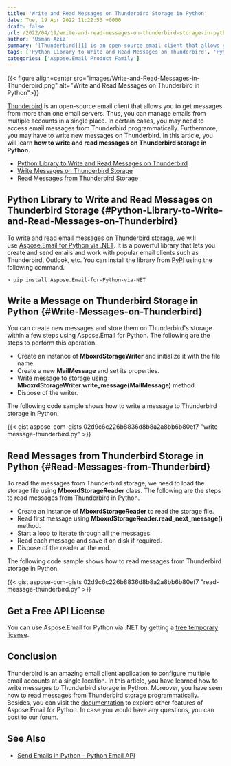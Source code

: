 ```yaml
---
title: 'Write and Read Messages on Thunderbird Storage in Python'
date: Tue, 19 Apr 2022 11:22:53 +0000
draft: false
url: /2022/04/19/write-and-read-messages-on-thunderbird-storage-in-python/
author: 'Usman Aziz'
summary: '[Thunderbird][1] is an open-source email client that allows you to get messages from more than one email servers. Thus, you can manage emails from multiple accounts in a single place. In certain cases, you may need to access email messages from Thunderbird programmatically. Furthermore, you may have to write new messages on Thunderbird. In this article, you will learn **how to write and read messages on Thunderbird storage in Python**.'
tags: ['Python Library to Write and Read Messages on Thunderbird', 'Python Thunderbird Library', 'Read Messages from Thunderbird in Python', 'Write Messages on Thunderbird in Python']
categories: ['Aspose.Email Product Family']
---
```




{{< figure align=center src="images/Write-and-Read-Messages-in-Thunderbird.png" alt="Write and Read Messages on Thunderbird in Python">}}


[Thunderbird][2] is an open-source email client that allows you to get messages from more than one email servers. Thus, you can manage emails from multiple accounts in a single place. In certain cases, you may need to access email messages from Thunderbird programmatically. Furthermore, you may have to write new messages on Thunderbird. In this article, you will learn **how to write and read messages on Thunderbird storage in Python**.

*   [Python Library to Write and Read Messages on Thunderbird][3]
*   [Write Messages on Thunderbird Storage][4]
*   [Read Messages from Thunderbird Storage][5]

## Python Library to Write and Read Messages on Thunderbird Storage {#Python-Library-to-Write-and-Read-Messages-on-Thunderbird}

To write and read email messages on Thunderbird storage, we will use [Aspose.Email for Python via .NET][6]. It is a powerful library that lets you create and send emails and work with popular email clients such as Thunderbird, Outlook, etc. You can install the library from [PyPI][7] using the following command.

```
> pip install Aspose.Email-for-Python-via-NET
```

## Write a Message on Thunderbird Storage in Python {#Write-Messages-on-Thunderbird}

You can create new messages and store them on Thunderbird's storage within a few steps using Aspose.Email for Python. The following are the steps to perform this operation.

*   Create an instance of **MboxrdStorageWriter** and initialize it with the file name.
*   Create a new **MailMessage** and set its properties.
*   Write message to storage using **MboxrdStorageWriter.write\_message(MailMessage)** method.
*   Dispose of the writer.

The following code sample shows how to write a message to Thunderbird storage in Python.

{{< gist aspose-com-gists 02d9c6c226b8836d8b8a2a8bb6b80ef7 "write-message-thunderbird.py" >}}

## Read Messages from Thunderbird Storage in Python {#Read-Messages-from-Thunderbird}

To read the messages from Thunderbird storage, we need to load the storage file using **MboxrdStorageReader** class. The following are the steps to read messages from Thunderbird in Python.

*   Create an instance of **MboxrdStorageReader** to read the storage file.
*   Read first message using **MboxrdStorageReader.read\_next\_message()** method.
*   Start a loop to iterate through all the messages.
*   Read each message and save it on disk if required.
*   Dispose of the reader at the end.

The following code sample shows how to read messages from Thunderbird storage in Python.

{{< gist aspose-com-gists 02d9c6c226b8836d8b8a2a8bb6b80ef7 "read-message-thunderbird.py" >}}

## Get a Free API License

You can use Aspose.Email for Python via .NET by getting a [free temporary license][8].

## Conclusion

Thunderbird is an amazing email client application to configure multiple email accounts at a single location. In this article, you have learned how to write messages to Thunderbird storage in Python. Moreover, you have seen how to read messages from Thunderbird storage programmatically. Besides, you can visit the [documentation][9] to explore other features of Aspose.Email for Python. In case you would have any questions, you can post to our [forum][10].

## See Also

*   [Send Emails in Python – Python Email API][11]




[1]: https://en.wikipedia.org/wiki/Mozilla_Thunderbird
[2]: https://en.wikipedia.org/wiki/Mozilla_Thunderbird
[3]: #Python-Library-to-Write-and-Read-Messages-on-Thunderbird
[4]: #Write-Messages-on-Thunderbird
[5]: #Read-Messages-from-Thunderbird
[6]: https://products.aspose.com/email/python-net
[7]: https://pypi.org/project/Aspose.Email-for-Python-via-NET/
[8]: https://products.aspose.com/email
[9]: https://docs.aspose.com/email/python-net
[10]: https://forum.aspose.com/
[11]: https://blog.aspose.com/2021/05/21/send-emails-in-python/




